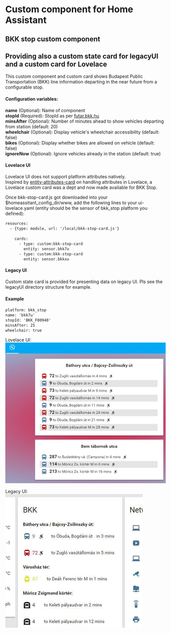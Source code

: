 # Custom component for Home Assistant
## BKK stop custom component
## Providing also a custom state card for legacyUI and a custom card for Lovelace

This custom component and custom card shows Budapest Public Transportation (BKK)
line information departing in the near future from a configurable stop.

#### Configuration variables:
**name** (Optional): Name of component<br />
**stopId** (Required): StopId as per [futar.bkk.hu](http://futar.bkk.hu)<br />
**minsAfter** (Optional): Number of minutes ahead to show vehicles departing from station (default: 20)<br />
**wheelchair** (Optional): Display vehicle's wheelchair accessibility (default: false)<br />
**bikes** (Optional): Display whether bikes are allowed on vehicle (default: false)<br />
**ignoreNow** (Optional): Ignore vehicles already in the station (default: true) <br />

#### Lovelace UI
Lovelace UI does not support platform attributes natively.<br />
Inspired by [entity-attributes-card](https://github.com/custom-cards/entity-attributes-card)
on handling attributes in Lovelace, a Lovelace custom card was a dept and now made available for BKK Stop.

Once bkk-stop-card.js got downloaded into your $homeassitant_config_dir/www, add the following
lines to your ui-lovelace.yaml (entity should be the sensor of bkk_stop platform you defined):
```
resources:
  - {type: module, url: '/local/bkk-stop-card.js'}

    cards:
      - type: custom:bkk-stop-card
        entity: sensor.bkk7u
      - type: custom:bkk-stop-card
        entity: sensor.bkkxu
```

#### Legacy UI
Custom state card is provided for presenting data on legacy UI. Pls see the legacyUI directory structure for example.

#### Example
```
platform: bkk_stop
name: 'bkk7u'
stopId: 'BKK_F00940'
minsAfter: 25
wheelchair: true
```

Lovelace UI:<br />
![bkk_stop Lovelace example](example/bkk_lovelace.jpg)

Legacy UI:<br />
![bkk_stop legacy UI example](example/bkk_hass.jpg)
